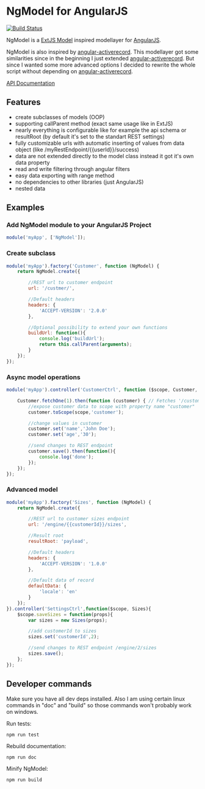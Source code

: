 # NgModel for AngularJS

[![Build Status](https://travis-ci.org/ayecue/NgModel.png?branch=master)](https://travis-ci.org/ayecue/NgModel)

NgModel is a [ExtJS Model](https://docs.sencha.com/extjs/5.1/5.1.0-apidocs/#!/api/Ext.data.Model) inspired modellayer for [AngularJS](http://angularjs.org/).

NgModel is also inspired by [angular-activerecord](https://github.com/bfanger/angular-activerecord). This modellayer got some similarities since in the beginning I just extended [angular-activerecord](https://github.com/bfanger/angular-activerecord). But since I wanted some more advanced options I decided to rewrite the whole script without depending on [angular-activerecord](https://github.com/bfanger/angular-activerecord).

[API Documentation](http://rawgit.com/ayecue/NgModel/master/doc/index.html)


## Features

* create subclasses of models (OOP)
* supporting callParent method (exact same usage like in ExtJS)
* nearly everything is configurable like for example the api schema or resultRoot (by default it's set to the standart REST settings)
* fully customizable urls with automatic inserting of values from data object (like /myRestEndpoint/{{userId}}/success)
* data are not extended directly to the model class instead it got it's own data property
* read and write filtering through angular filters
* easy data exporting with range method
* no dependencies to other libraries (just AngularJS)
* nested data


## Examples

### Add NgModel module to your AngularJS Project
```js
module('myApp', ['NgModel']);
```

### Create subclass
```js
module('myApp').factory('Customer', function (NgModel) {
	return NgModel.create({

		//REST url to customer endpoint
		url: '/custmer/',

		//Default headers
		headers: {
			'ACCEPT-VERSION': '2.0.0'
		},

		//Optional possibility to extend your own functions
		buildUrl: function(){
			console.log('buildUrl');
			return this.callParent(arguments);
		}
	});
});
```

### Async model operations
```js
module('myApp').controller('CustomerCtrl', function ($scope, Customer, $document) {

	Customer.fetchOne(1).then(function (customer) { // Fetches '/customer/1'
		//expose customer data to scope with property name "customer"
		customer.toScope(scope,'customer');

		//change values in customer
		customer.set('name','John Doe');
		customer.set('age','30');

		//send changes to REST endpoint
		customer.save().then(function(){
			console.log('done');
		});
	});
});
```

### Advanced model
```js
module('myApp').factory('Sizes', function (NgModel) {
	return NgModel.create({

		//REST url to customer sizes endpoint
		url: '/engine/{{customerId}}/sizes',

		//Result root
		resultRoot: 'payload',

		//Default headers
		headers: {
			'ACCEPT-VERSION': '1.0.0'
		},

		//Default data of record
		defaultData: {
			'locale': 'en'
		}
	});
}).controller('SettingsCtrl',function($scope, Sizes){
	$scope.saveSizes = function(props){
		var sizes = new Sizes(props);

		//add customerId to sizes
		sizes.set('customerId',2);

		//send changes to REST endpoint /engine/2/sizes
		sizes.save();
	};
});
```


## Developer commands

Make sure you have all dev deps installed. Also I am using certain linux commands in "doc" and "build" so those commands won't probably work on windows.

Run tests:
```
npm run test
```

Rebuild documentation:
```
npm run doc
```

Minify NgModel:
```
npm run build
```